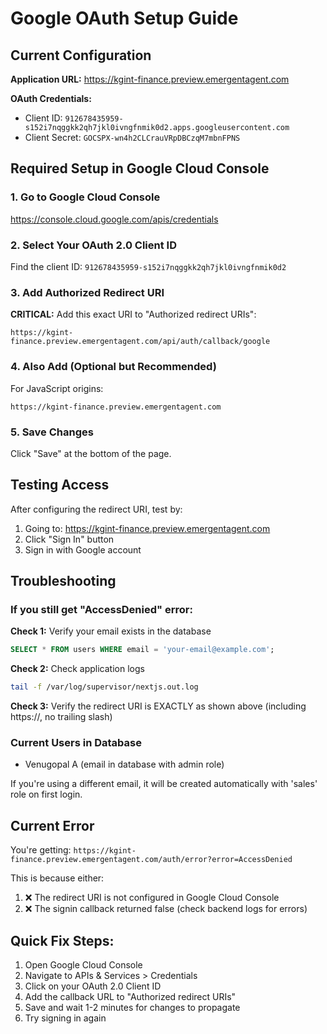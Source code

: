 # Google OAuth Setup Guide

## Current Configuration

**Application URL:** https://kgint-finance.preview.emergentagent.com

**OAuth Credentials:**
- Client ID: `912678435959-s152i7nqggkk2qh7jkl0ivngfnmik0d2.apps.googleusercontent.com`
- Client Secret: `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`

## Required Setup in Google Cloud Console

### 1. Go to Google Cloud Console
https://console.cloud.google.com/apis/credentials

### 2. Select Your OAuth 2.0 Client ID
Find the client ID: `912678435959-s152i7nqggkk2qh7jkl0ivngfnmik0d2`

### 3. Add Authorized Redirect URI
**CRITICAL:** Add this exact URI to "Authorized redirect URIs":

```
https://kgint-finance.preview.emergentagent.com/api/auth/callback/google
```

### 4. Also Add (Optional but Recommended)
For JavaScript origins:
```
https://kgint-finance.preview.emergentagent.com
```

### 5. Save Changes
Click "Save" at the bottom of the page.

## Testing Access

After configuring the redirect URI, test by:
1. Going to: https://kgint-finance.preview.emergentagent.com
2. Click "Sign In" button
3. Sign in with Google account

## Troubleshooting

### If you still get "AccessDenied" error:

**Check 1:** Verify your email exists in the database
```sql
SELECT * FROM users WHERE email = 'your-email@example.com';
```

**Check 2:** Check application logs
```bash
tail -f /var/log/supervisor/nextjs.out.log
```

**Check 3:** Verify the redirect URI is EXACTLY as shown above (including https://, no trailing slash)

### Current Users in Database
- Venugopal A (email in database with admin role)

If you're using a different email, it will be created automatically with 'sales' role on first login.

## Current Error
You're getting: `https://kgint-finance.preview.emergentagent.com/auth/error?error=AccessDenied`

This is because either:
1. ❌ The redirect URI is not configured in Google Cloud Console
2. ❌ The signin callback returned false (check backend logs for errors)

## Quick Fix Steps:
1. Open Google Cloud Console
2. Navigate to APIs & Services > Credentials
3. Click on your OAuth 2.0 Client ID
4. Add the callback URL to "Authorized redirect URIs"
5. Save and wait 1-2 minutes for changes to propagate
6. Try signing in again
